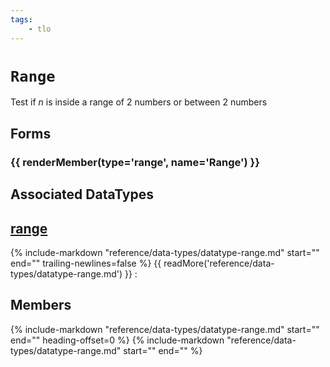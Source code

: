 ```yaml
---
tags:
    - tlo
---
```

# `Range`

<!--tlo-desc-start-->
Test if _n_ is inside a range of 2 numbers or between 2 numbers
<!--tlo-desc-end-->
## Forms
<!--tlo-forms-start-->
### {{ renderMember(type='range', name='Range') }}
<!--tlo-forms-end-->

## Associated DataTypes
<!--tlo-datatypes-start-->
## [range](../data-types/datatype-range.md)
{%
  include-markdown "reference/data-types/datatype-range.md"
  start="<!--dt-desc-start-->"
  end="<!--dt-desc-end-->"
  trailing-newlines=false
%} {{ readMore('reference/data-types/datatype-range.md') }}
:    <h2>Members</h2>
    {%
    include-markdown "reference/data-types/datatype-range.md"
    start="<!--dt-members-start-->"
    end="<!--dt-members-end-->"
    heading-offset=0
    %}
    {%
    include-markdown "reference/data-types/datatype-range.md"
    start="<!--dt-linkrefs-start-->"
    end="<!--dt-linkrefs-end-->"
    %}
<!--tlo-datatypes-end-->
<!--tlo-linkrefs-start-->
[range]: ../data-types/datatype-range.md
<!--tlo-linkrefs-end-->
